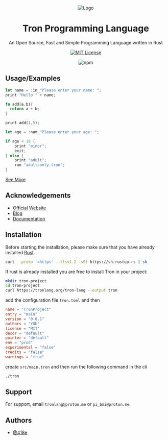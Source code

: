 <div align="center">

![Logo](https://tronlang.org/tron.svg)

</div>



<div align="center">

# Tron Programming Language

An Open Source, Fast and Simple Programming Language written in Rust

[![MIT License](https://img.shields.io/badge/License-MIT-green.svg)](https://choosealicense.com/licenses/mit/)

![npm](https://img.shields.io/npm/v/tron-lang)

</div>

## Usage/Examples

```rust
let name = :in_"Please enter your name: ";
print "Hello " + name;
```

```rust
fn add(a,b){
  return a + b;
}

print add(1,5);
```

```rs
let age = :num_"Please enter your age: ";

if age < 18 {
    print "minor";
    exit;
} else {
    print "adult";
    run "adultsonly.tron";
}
```

[See More](https://github.com/418e/Tron-Examples)

## Acknowledgements

- [Official Website](https://tronlang.org)
- [Blog](https://blog.tronlang.org)
- [Documentation](https://github.com/418e/Tron/wiki)

## Installation

Before starting the installation, please make sure that you have already installed [Rust](https://www.rust-lang.org/tools/install).

```bash
curl --proto '=https' --tlsv1.2 -sSf https://sh.rustup.rs | sh
```

If rust is already installed you are free to install Tron in your project:

```bash
mkdir tron-project
cd tron-project
curl https://tronlang.org/tron-lang --output tron
```

add the configuration file `tron.toml` and then

```toml 
name = "TronProject"
entry = "main"
version = "0.0.1"
authors = "YOU"
license = "MIT"
decor = "default"
pointer = "default"
env = "prod"
experimental = "false"
credits = "false"
warnings = "true"
```

create `src/main.tron` and then run the following command in the cli

```bash
./tron
```

## Support

For support, email `tronlang@proton.me` or `pi_bmi@proton.me`.

## Authors

- [@418e](https://www.github.com/418e)

